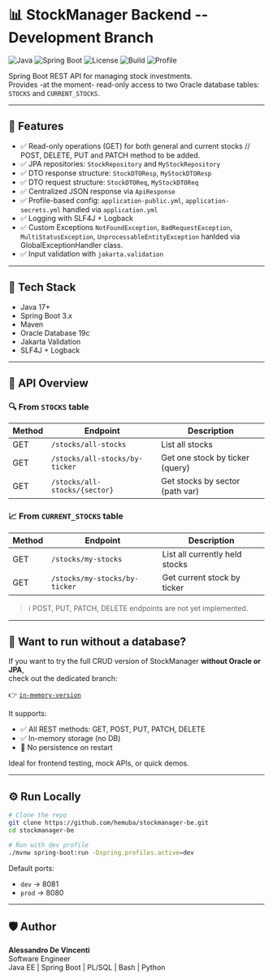# 📊 StockManager Backend -- Development Branch

![Java](https://img.shields.io/badge/Java-17+-blue.svg)
![Spring Boot](https://img.shields.io/badge/Spring%20Boot-3.x-brightgreen)
![License](https://img.shields.io/badge/license-MIT-blue.svg)
![Build](https://img.shields.io/badge/build-passing-brightgreen)
![Profile](https://img.shields.io/badge/Profile-dev%2Fprod-orange)

Spring Boot REST API for managing stock investments.  
Provides -at the moment- read-only access to two Oracle database tables: `STOCKS` and `CURRENT_STOCKS`.

---

## 🚀 Features

- ✅ Read-only operations (GET) for both general and current stocks // POST, DELETE, PUT and PATCH method to be added.
- ✅ JPA repositories: `StockRepository` and `MyStockRepository`
- ✅ DTO response structure: `StockDTOResp`, `MyStockDTOResp`
- ✅ DTO request structure: `StockDTOReq`, `MyStockDTOReq`
- ✅ Centralized JSON response via `ApiResponse`
- ✅ Profile-based config: `application-public.yml`, `application-secrets.yml` handled via `application.yml`
- ✅ Logging with SLF4J + Logback
- ✅ Custom Exceptions `NotFoundException`, `BadRequestException`, `MultiStatusException`, `UnprocessableEntityException` hanlded via GlobalExceptionHandler class.
- ✅ Input validation with `jakarta.validation`

---

## 🧠 Tech Stack

- Java 17+
- Spring Boot 3.x
- Maven
- Oracle Database 19c
- Jakarta Validation
- SLF4J + Logback

---

## 🧪 API Overview

### 🔍 From `STOCKS` table

| Method | Endpoint                        | Description                        |
|--------|----------------------------------|------------------------------------|
| GET    | `/stocks/all-stocks`            | List all stocks                    |
| GET    | `/stocks/all-stocks/by-ticker`  | Get one stock by ticker (query)    |
| GET    | `/stocks/all-stocks/{sector}`   | Get stocks by sector (path var)    |

### 📈 From `CURRENT_STOCKS` table

| Method | Endpoint                              | Description                        |
|--------|----------------------------------------|------------------------------------|
| GET    | `/stocks/my-stocks`                   | List all currently held stocks     |
| GET    | `/stocks/my-stocks/by-ticker`         | Get current stock by ticker        |

> ℹ️ POST, PUT, PATCH, DELETE endpoints are not yet implemented.

---

## 🔄 Want to run without a database?

If you want to try the full CRUD version of StockManager **without Oracle or JPA**,  
check out the dedicated branch:

👉 [`in-memory-version`](https://github.com/hemuba/stockmanager-be/tree/in-memory-version)

It supports:

- ✅ All REST methods: GET, POST, PUT, PATCH, DELETE
- ✅ In-memory storage (no DB)
- 🚫 No persistence on restart

Ideal for frontend testing, mock APIs, or quick demos.

---


## ⚙️ Run Locally

```bash
# Clone the repo
git clone https://github.com/hemuba/stockmanager-be.git
cd stockmanager-be

# Run with dev profile
./mvnw spring-boot:run -Dspring.profiles.active=dev
```

Default ports:
- `dev` → 8081
- `prod` → 8080

---

## 🛡️ Author

**Alessandro De Vincenti**  
Software Engineer  
Java EE | Spring Boot | PL/SQL | Bash | Python

